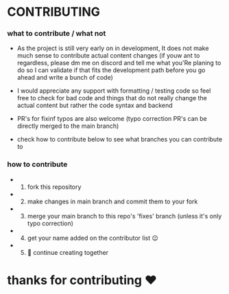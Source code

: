 # CONTRIBUTING



### what to contribute / what not
- As the project is still very early on in development, It does not make much sense to contribute actual content changes (if youw ant to regardless, please dm me on discord and tell me what you'Re planing to do so I can validate if that fits the development path before you go ahead and write a bunch of code)

- I would appreciate any support with formatting / testing code so feel free to check for bad code and things that do not really change the actual content but rather the code syntax and backend

- PR's for fixinf typos are also welcome (typo correction PR's can be directly merged to the main branch)

- check how to contribute below to see what branches you can contribute to

### how to contribute
- 1. fork this repository
- 2. make changes in main branch and commit them to your fork
- 3. merge your main branch to this repo's 'fixes' branch (unless it's only typo correction)
- 4. get your name added on the contributor list 😉
- 5. 🚀 continue creating together 


# thanks for contributing ❤️